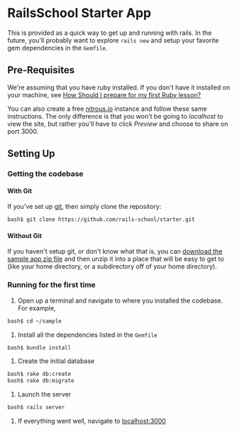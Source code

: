 # RailsSchool Starter App

This is provided as a quick way to get up and running with rails. In
the future, you'll probably want to explore `rails new` and setup your
favorite gem dependencies in the `Gemfile`.

## Pre-Requisites

We're assuming that you have ruby installed. If you don't have it
installed on your machine, see
[How Should I prepare for my first Ruby lesson?](https://www.railsschool.org/faq#How_should_I_prepare_for_my_first_Ruby_lesson)

You can also create a free [nitrous.io](https://www.nitrous.io/)
instance and follow these same instructions. The only difference is
that you won't be going to _localhost_ to view the site, but rather
you'll have to click _Preview_ and choose to share on port 3000.

## Setting Up

### Getting the codebase

#### With Git

If you've set up [git](http://git-scm.com/), then simply clone the
repository:

```bash
bash$ git clone https://github.com/rails-school/starter.git
```

#### Without Git

If you haven't setup git, or don't know what that is, you can
[download the sample app zip file](https://github.com/rails-school/sample/archive/master.zip)
and then unzip it into a place that will be easy to get to (like your
home directory, or a subdirectory off of your home directory).

### Running for the first time

1. Open up a terminal and navigate to where you installed the
codebase. For example,

```bash
bash$ cd ~/sample
```

1. Install all the dependencies listed in the `Gemfile`

```bash
bash$ bundle install
```

1. Create the initial database

```bash
bash$ rake db:create
bash$ rake db:migrate
```

1. Launch the server

```bash
bash$ rails server
```

1. If everything went well, navigate to [localhost:3000](http://localhost:3000)
